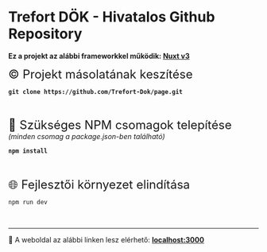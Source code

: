 # Trefort DÖK - Hivatalos Github Repository

<b>Ez a projekt az alábbi frameworkkel működik: [Nuxt v3](https://nuxt.com/)</b>

<span style="font-size: 24px;">© Projekt másolatának keszítése</span>
<b>
```git
git clone https://github.com/Trefort-Dok/page.git
```
</b>
<br />

<span style="font-size: 24px;">📕 Szükséges NPM csomagok telepítése <i><span style="font-size: 14px;">(minden csomag a package.json-ben található)</span></i></span>
<b>
```cmd
npm install
```
</b>
<br />

<span style="font-size: 24px;">🌐 Fejlesztői környezet elindítása</span>

```
npm run dev
```
<br />

----
💖 A weboldal az alábbi linken lesz elérhető: <b>[localhost:3000](http://localhost:3000)</b>
